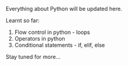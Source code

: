 Everything about Python will be updated here.

Learnt so far:
1. Flow control in python - loops
2. Operators in python
3. Conditional statements - if, elif, else 

Stay tuned for more...
